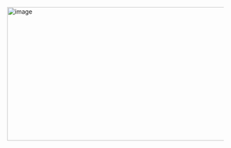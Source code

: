 <img width="1136" height="312" alt="image" src="https://github.com/user-attachments/assets/2af1644a-cd7c-4477-a01f-ecb350218c23" />
